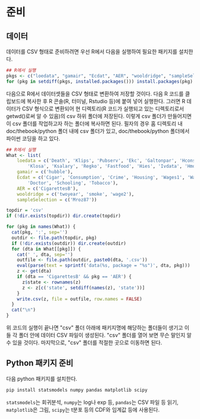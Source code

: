 # 준비

## 데이터

데이터를 CSV 형태로 준비하려면 우선 R에서 다음을 실행하여 필요한 패키지를 설치한다.

```r
## R에서 실행
pkgs <- c("loedata", "gamair", "Ecdat", "AER", "wooldridge", "sampleSelection")
for (pkg in setdiff(pkgs, installed.packages())) install.packages(pkg)
```

다음으로 R에서 데이터셋들을 CSV 형태로 변환하여 저장할 것이다. 다음 R
코드를 클립보드에 복사한 후 R 콘솔(R, 터미널, Rstudio 등)에 붙여 넣어
실행한다. 그러면 R 데이터가 CSV 형식으로 변환되어 현 디렉토리(R 코드가
실행되고 있는 디렉토리로서 getwd()로써 알 수 있음)의 csv 하위 폴더에
저장된다. 이렇게 csv 폴더가 만들어지면 이 csv 폴더를 작업하고자 하는
폴더에 복사하면 된다. 필자의 경우 홈 디렉토리 내 doc/thebook/python
폴더 내에 csv 폴더가 있고, doc/thebook/python 폴더에서 파이썬 코딩을
하고 있다.

```r
## R에서 실행
What <- list(
    loedata = c('Death', 'Klips', 'Pubserv', 'Ekc', 'Galtonpar', 'Hcons',
        'Klosa', 'Ksalary', 'Regko', 'Fastfood', 'Hies', 'Ivdata', 'Hmda'),
    gamair = c('hubble'),
    Ecdat = c('Cigar', 'Consumption', 'Crime', 'Housing', 'Wages1', 'Wages',
        'Doctor', 'Schooling', 'Tobacco'),
    AER = c('CigarettesB'),
    wooldridge = c('twoyear', 'smoke', 'wage2'),
    sampleSelection = c('Mroz87'))

topdir = 'csv'
if (!dir.exists(topdir)) dir.create(topdir)

for (pkg in names(What)) {
  cat(pkg, ':', sep='')
  outdir <- file.path(topdir, pkg)
  if (!dir.exists(outdir)) dir.create(outdir)
  for (dta in What[[pkg]]) {
    cat(' ', dta, sep='')
    outfile <- file.path(outdir, paste0(dta, '.csv'))
    eval(parse(text = sprintf('data(%s, package = "%s")', dta, pkg)))
    z <- get(dta)
    if (dta == 'CigarettesB' && pkg == 'AER') {
      z$state <- rownames(z)
      z <- z[c('state', setdiff(names(z), 'state'))]
    }
    write.csv(z, file = outfile, row.names = FALSE)
  }
  cat("\n")
}
```

위 코드의 실행이 끝나면 "csv" 폴더 아래에 패키지명에 해당하는 폴더들이
생기고 이들 각 폴더 안에 데이터 CSV 파일이 생성된다. "csv" 폴더를 열어
보면 무슨 말인지 알 수 있을 것이다. 마지막으로, "csv" 폴더를 적절한
곳으로 이동하면 된다.

## Python 패키지 준비

다음 python 패키지를 설치한다.

```sh
pip install statsmodels numpy pandas matplotlib scipy
```

`statsmodels`는 회귀분석, `numpy`는 log나 exp 등, `pandas`는 CSV 파일
등 읽기, `matplotlib`은 그림, `scipy`는 t분포 등의 CDF와 임계값 등에
사용된다.
